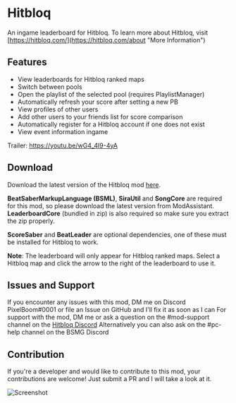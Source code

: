 # Hitbloq
An ingame leaderboard for Hitbloq. To learn more about Hitbloq, visit [https://hitbloq.com/](https://hitbloq.com/about "More Information")

## Features
- View leaderboards for Hitbloq ranked maps
- Switch between pools
- Open the playlist of the selected pool (requires PlaylistManager)
- Automatically refresh your score after setting a new PB
- View profiles of other users
- Add other users to your friends list for score comparison
- Automatically register for a Hitbloq account if one does not exist
- View event information ingame

Trailer: https://youtu.be/wG4_4I9-4yA

## Download
Download the latest version of the Hitbloq mod [here](https://github.com/PauseChampions/Hitbloq/releases).

**BeatSaberMarkupLanguage (BSML)**, **SiraUtil** and **SongCore** are required for this mod, so please download the latest version from ModAssistant.
**LeaderboardCore** (bundled in zip) is also required so make sure you extract the zip properly.

**ScoreSaber** and **BeatLeader** are optional dependencies, one of these must be installed for Hitbloq to work.

**Note**: The leaderboard will only appear for Hitbloq ranked maps. Select a Hitbloq map and click the arrow to the right of the leaderboard to use it.

## Issues and Support
If you encounter any issues with this mod, DM me on Discord PixelBoom#0001 or file an Issue on GitHub and I'll fix it as soon as I can For support with the mod, DM me or ask a question on the #mod-support channel on the [Hitbloq Discord](https://discord.com/invite/pxWwtWJ)
Alternatively you can also ask on the #pc-help channel on the BSMG Discord

## Contribution
If you're a developer and would like to contribute to this mod, your contributions are welcome! Just submit a PR and I will take a look at it.

![Screenshot](https://i.imgur.com/SLZSdPK.png)
